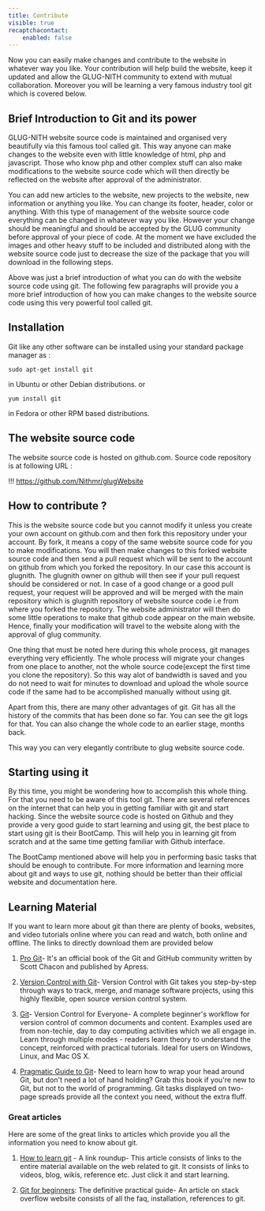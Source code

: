 ```yaml
---
title: Contribute
visible: true
recaptchacontact:
    enabled: false
---
```


<meta property="og:url"                content="http://glug.nith.ac.in/new/" />
<meta property="og:type"               content="Website" />
<meta property="og:title"              content="Contribute - GLUG NITH - GNU/Linux User Group" />
<meta property="og:description"        content="GLUG NITH is a moniker for the GNU/Linux User Group of National Institute of Technology, Hamirpur. Our GLUG is mainly designed to cater to the GNU/Linux related needs of the students, faculty, staff, and anybody else belonging to NIT Hamirpur. We are a heterogeneous mixture of people ranging from the beta testers and kernel hackers to the fresh-faced newbies, held together together by a common love for GNU/Linux in particular and Free Software in general." />
<meta property="og:image"              content="http://glug.nith.ac.in/glugmainimage.jpg" />

Now you can easily make changes and contribute to the website in whatever way you like. Your contribution will help build the website, keep it updated and allow the GLUG-NITH community to extend with mutual collaboration. Moreover you will be learning a very famous industry tool git which is covered below.

## Brief Introduction to Git and its power

 GLUG-NITH website source code is maintained and organised very beautifully via this famous tool called git. This way anyone can make changes to the website even with little knowledge of html, php and javascript. Those who know php and other complex stuff can also make modifications to the website source code which will then directly be reflected on the website after approval of the administrator.

You can add new articles to the website, new projects to the website, new information or anything you like. You can change its footer, header, color or anything. With this type of management of the website source code everything can be changed in whatever way you like. However your change should be meaningful and should be accepted by the GLUG community before approval of your piece of code. At the moment we have excluded the images and other heavy stuff to be included and distributed along with the website source code just to decrease the size of the package that you will download in the following steps.

Above was just a brief introduction of what you can do with the website source code using git. The following few paragraphs will provide you a more brief introduction of how you can make changes to the website source code using this very powerful tool called git. 

## Installation

Git like any other software can be installed using your standard package manager as :
```
sudo apt-get install git
```
in Ubuntu or other Debian distributions.
or
```
yum install git
```
in Fedora or other RPM based distributions. 

## The website source code 

The website source code is hosted on github.com. Source code repository is at following URL :

!!! https://github.com/Nithmr/glugWebsite

## How to contribute ?

 This is the website source code but you cannot modify it unless you create your own account on github.com and then fork this repository under your account. By fork, it means a copy of the same website source code for you to make modifications. You will then make changes to this forked website source code and then send a pull request which will be sent to the account on github from which you forked the repository. In our case this account is glugnith. The glugnith owner on github will then see if your pull request should be considered or not. In case of a good change or a good pull request, your request will be approved and will be merged with the main repository which is glugnith repository of website source code i.e from where you forked the repository. The website administrator will then do some little operations to make that github code appear on the main website. Hence, finally your modification will travel to the website along with the approval of glug community.

One thing that must be noted here during this whole process, git manages everything very efficiently. The whole process will migrate your changes from one place to another, not the whole source code(except the first time you clone the repository). So this way alot of bandwidth is saved and you do not need to wait for minutes to download and upload the whole source code if the same had to be accomplished manually without using git.

Apart from this, there are many other advantages of git. Git has all the history of the commits that has been done so far. You can see the git logs for that. You can also change the whole code to an earlier stage, months back.

This way you can very elegantly contribute to glug website source code. 

## Starting using it

 By this time, you might be wondering how to accomplish this whole thing. For that you need to be aware of this tool git. There are several references on the internet that can help you in getting familiar with git and start hacking. Since the website source code is hosted on Github and they provide a very good guide to start learning and using git, the best place to start using git is their BootCamp. This will help you in learning git from scratch and at the same time getting familiar with Github interface.

The BootCamp mentioned above will help you in performing basic tasks that should be enough to contribute. For more information and learning more about git and ways to use git, nothing should be better than their official website and documentation here. 

## Learning Material

If you want to learn more about git than there are plenty of books, websites, and video tutorials online where you can read and watch, both online and offline. The links to directly download them are provided below


1. [Pro Git](https://github.s3.amazonaws.com/media/progit.en.pdf)- It's an official book of the Git and GitHub community written by Scott Chacon and published by Apress.

2. [Version Control with Git](http://it-ebooks.info/go.php?id=919-1371556924-6aefe9f2faf570c17fa3f92881d42669)- Version Control with Git takes you step-by-step through ways to track, merge, and manage software projects, using this highly flexible, open source version
control system.

3. [Git](http://it-ebooks.info/go.php?id=1759-1371556930-ca26e1a6d8a0a8076267868a145b3726)- Version Control for Everyone- A complete beginner's workflow for version control of common documents and content. Examples used are from non-techie, day to day computing activities which we all engage in. Learn through multiple modes - readers learn theory to understand the concept, reinforced with practical tutorials. Ideal for users on Windows, Linux, and Mac OS X.

4. [Pragmatic Guide to Git](http://it-ebooks.info/go.php?id=45-1371556925-a36612fe99cabace47573a78fd96e557)- Need to learn how to wrap your head around Git, but don't need a lot of hand holding? Grab this book if you're new to Git, but not to the world of programming. Git tasks displayed on two-page spreads provide all the context you need, without the extra fluff.

### Great articles

Here are some of the great links to articles which provide you all the information you need to know about git.

1. [How to learn git](http://answers.oreilly.com/topic/801-how-to-learn-git-a-link-roundup/) - A link roundup- This article consists of links to the entire material available on the web related to git. It consists of links to videos, blog, wikis, reference etc. Just click it and start learning.

2. [Git for beginners](http://stackoverflow.com/questions/315911/git-for-beginners-the-definitive-practical-guide): The definitive practical guide- An article on stack overflow website consists of all the faq, installation, references to git. 
